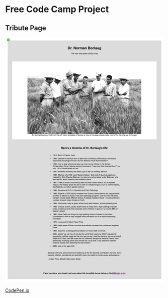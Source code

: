 # Free Code Camp Project
## Tribute Page

![Tribute Page](images/FCC%20Tribute%20Page.png)

[CodePen.io](https://codepen.io/careychua/pen/PoPeLrB)


